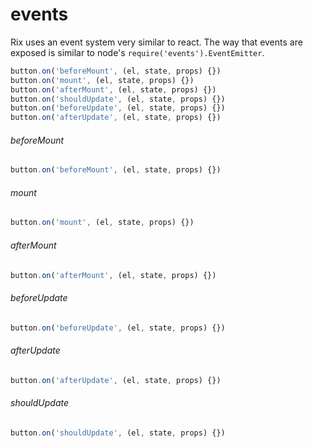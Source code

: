 # events
Rix uses an event system very similar to react. The way that events are
exposed is similar to node's `require('events').EventEmitter`.

```js
button.on('beforeMount', (el, state, props) {})
button.on('mount', (el, state, props) {})
button.on('afterMount', (el, state, props) {})
button.on('shouldUpdate', (el, state, props) {})
button.on('beforeUpdate', (el, state, props) {})
button.on('afterUpdate', (el, state, props) {})
```

###### beforeMount
```js
button.on('beforeMount', (el, state, props) {})
```

###### mount
```js
button.on('mount', (el, state, props) {})
```

###### afterMount
```js
button.on('afterMount', (el, state, props) {})
```

###### beforeUpdate
```js
button.on('beforeUpdate', (el, state, props) {})
```

###### afterUpdate
```js
button.on('afterUpdate', (el, state, props) {})
```

###### shouldUpdate
```js
button.on('shouldUpdate', (el, state, props) {})
```
